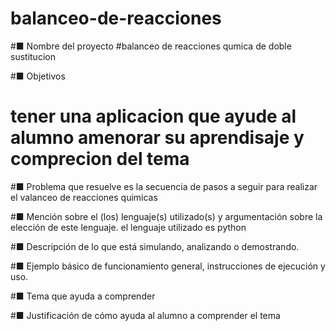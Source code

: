 # balanceo-de-reacciones


#■	Nombre del proyecto
#balanceo de reacciones qumica  de doble sustitucion 


#■	Objetivos
# tener una aplicacion que ayude al alumno amenorar su aprendisaje y comprecion  del tema


#■	Problema que resuelve
es la secuencia  de pasos a seguir para realizar el valanceo de reacciones quimicas


#■	Mención sobre el (los) lenguaje(s) utilizado(s) y argumentación sobre la elección de este lenguaje. 
el lenguaje utilizado es python



#■	Descripción de lo que está simulando, analizando o demostrando.

#■	Ejemplo básico de funcionamiento general, instrucciones de ejecución y uso.

#■	Tema que ayuda a comprender

#■	Justificación de cómo ayuda al alumno a comprender el tema
